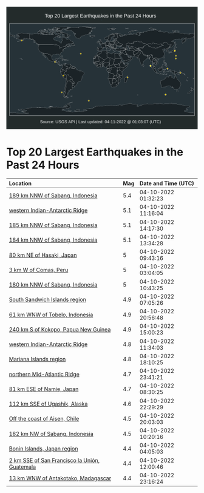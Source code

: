 ![Map](./map.png)

# Top 20 Largest Earthquakes in the Past 24 Hours

| Location | Mag | Date and Time (UTC) |
|:---|:---|:---|
| [189 km NNW of Sabang, Indonesia](https://earthquake.usgs.gov/earthquakes/eventpage/us7000h0zv) | 5.4 | 04-10-2022 01:32:23 |
| [western Indian-Antarctic Ridge](https://earthquake.usgs.gov/earthquakes/eventpage/us7000h12j) | 5.1 | 04-10-2022 11:16:04 |
| [185 km NNW of Sabang, Indonesia](https://earthquake.usgs.gov/earthquakes/eventpage/us7000h13t) | 5.1 | 04-10-2022 14:17:30 |
| [184 km NNW of Sabang, Indonesia](https://earthquake.usgs.gov/earthquakes/eventpage/us7000h135) | 5.1 | 04-10-2022 13:34:28 |
| [80 km NE of Hasaki, Japan](https://earthquake.usgs.gov/earthquakes/eventpage/us7000h126) | 5 | 04-10-2022 09:43:16 |
| [3 km W of Comas, Peru](https://earthquake.usgs.gov/earthquakes/eventpage/us7000h10f) | 5 | 04-10-2022 03:04:05 |
| [180 km NNW of Sabang, Indonesia](https://earthquake.usgs.gov/earthquakes/eventpage/us7000h12f) | 5 | 04-10-2022 10:43:25 |
| [South Sandwich Islands region](https://earthquake.usgs.gov/earthquakes/eventpage/us7000h11n) | 4.9 | 04-10-2022 07:05:26 |
| [61 km WNW of Tobelo, Indonesia](https://earthquake.usgs.gov/earthquakes/eventpage/us7000h15q) | 4.9 | 04-10-2022 20:56:48 |
| [240 km S of Kokopo, Papua New Guinea](https://earthquake.usgs.gov/earthquakes/eventpage/us7000h13y) | 4.9 | 04-10-2022 15:00:23 |
| [western Indian-Antarctic Ridge](https://earthquake.usgs.gov/earthquakes/eventpage/us7000h12l) | 4.8 | 04-10-2022 11:34:03 |
| [Mariana Islands region](https://earthquake.usgs.gov/earthquakes/eventpage/us7000h14s) | 4.8 | 04-10-2022 18:10:25 |
| [northern Mid-Atlantic Ridge](https://earthquake.usgs.gov/earthquakes/eventpage/us7000h166) | 4.7 | 04-10-2022 23:41:21 |
| [81 km ESE of Namie, Japan](https://earthquake.usgs.gov/earthquakes/eventpage/us7000h122) | 4.7 | 04-10-2022 08:30:25 |
| [112 km SSE of Ugashik, Alaska](https://earthquake.usgs.gov/earthquakes/eventpage/ak0224lr0ipu) | 4.6 | 04-10-2022 22:29:29 |
| [Off the coast of Aisen, Chile](https://earthquake.usgs.gov/earthquakes/eventpage/us7000h15f) | 4.5 | 04-10-2022 20:03:03 |
| [182 km NW of Sabang, Indonesia](https://earthquake.usgs.gov/earthquakes/eventpage/us7000h12d) | 4.5 | 04-10-2022 10:20:16 |
| [Bonin Islands, Japan region](https://earthquake.usgs.gov/earthquakes/eventpage/us7000h10u) | 4.4 | 04-10-2022 04:05:03 |
| [2 km SSE of San Francisco la Unión, Guatemala](https://earthquake.usgs.gov/earthquakes/eventpage/us7000h12n) | 4.4 | 04-10-2022 12:00:46 |
| [13 km WNW of Antakotako, Madagascar](https://earthquake.usgs.gov/earthquakes/eventpage/us7000h164) | 4.4 | 04-10-2022 23:16:24 |
